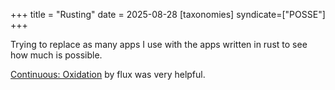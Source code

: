 +++
title = "Rusting"
date = 2025-08-28
[taxonomies]
syndicate=["POSSE"]
+++

Trying to replace as many apps I use with the apps written in rust to see how much is possible.

<a class="u-in-reply-to" href="https://flux.carboxi.de/continuous-oxidation/">Continuous: Oxidation</a> by flux was very helpful.

 

